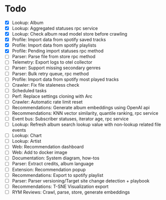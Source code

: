 # Todo

- [x] Lookup: Album
- [x] Lookup: Aggregated statuses rpc service
- [x] Lookup: Check album read model store before crawling
- [x] Profile: Import data from spotify saved tracks
- [x] Profile: Import data from spotify playlists
- [x] Profile: Pending import statuses rpc method
- [ ] Parser: Parse file from store rpc method
- [ ] Telemetry: Export logs to otel collector
- [ ] Parser: Support missing secondary genres
- [ ] Parser: Bulk retry queue, rpc method
- [ ] Profile: Import data from spotify most played tracks
- [ ] Crawler: Fix file staleness check
- [ ] Scheduled tasks
- [ ] Perf: Replace settings cloning with Arc
- [ ] Crawler: Automatic rate limit reset
- [ ] Recommendations: Generate album embeddings using OpenAI api
- [ ] Recommendations: KNN vector similarity, quantile ranking, rpc service
- [ ] Event bus: Subscriber statuses, iterator age, rpc service
- [ ] Lookup: Refresh album search lookup value with non-lookup related file events
- [ ] Lookup: Chart
- [ ] Lookup: Artist
- [ ] Web: Recommendation dashboard
- [ ] Web: Add to docker image
- [ ] Documentation: System diagram, how-tos
- [ ] Parser: Extract credits, album language
- [ ] Extension: Recommendation popup
- [ ] Recommendations: Export to spotify playlist
- [ ] Parser: Parser versioning/Target site change detection + playbook
- [ ] Recommendations: T-SNE Visualization export
- [ ] RYM Reviews: Crawl, parse, store, generate embeddings
